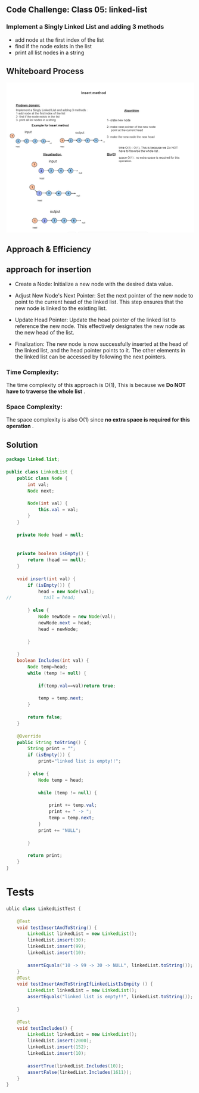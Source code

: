 ## Code Challenge: Class 05: linked-list 
### Implement a Singly Linked List and adding 3 methods
- add node at the first index of the list
- find if the node exists in the list
- print all list nodes in a string
## Whiteboard Process
![Linked-List05](pics/linkedlist-whiteBoard.png)

## Approach & Efficiency
## approach for insertion
- Create a Node: Initialize a new node with the desired data value.

- Adjust New Node's Next Pointer: Set the next pointer of the new node to point to the current head of the linked list. This step ensures that the new node is linked to the existing list.

- Update Head Pointer: Update the head pointer of the linked list to reference the new node. This effectively designates the new node as the new head of the list.

- Finalization: The new node is now successfully inserted at the head of the linked list, and the head pointer points to it. The other elements in the linked list can be accessed by following the next pointers.
### Time Complexity:
The time complexity of this approach is O(1), This is because we **Do NOT have to traverse the whole list** .

### Space Complexity:
The space complexity is also O(1) since **no extra space is required for this operation** .

## Solution
``` java 
package linked.list;

public class LinkedList {
    public class Node {
        int val;
        Node next;

        Node(int val) {
            this.val = val;
        }
    }

    private Node head = null;


    private boolean isEmpty() {
        return (head == null);
    }

    void insert(int val) {
        if (isEmpty()) {
            head = new Node(val);
//            tail = head;

        } else {
            Node newNode = new Node(val);
            newNode.next = head;
            head = newNode;

        }

    }
    boolean Includes(int val) {
        Node temp=head;
        while (temp != null) {

            if(temp.val==val)return true;

            temp = temp.next;
        }

        return false;
    }

    @Override
    public String toString() {
        String print = "";
        if (isEmpty()) {
            print="linked list is empty!!";

        } else {
            Node temp = head;

            while (temp != null) {

                print += temp.val;
                print += " -> ";
                temp = temp.next;
            }
            print += "NULL";

        }

        return print;
    }
}

``` 
# Tests 
``` java
ublic class LinkedListTest {

    @Test
    void testInsertAndToString() {
        LinkedList linkedList = new LinkedList();
        linkedList.insert(30);
        linkedList.insert(99);
        linkedList.insert(10);

        assertEquals("10 -> 99 -> 30 -> NULL", linkedList.toString());
    }
    @Test
    void testInsertAndToStringIfLinkedListIsEmpity () {
        LinkedList linkedList = new LinkedList();
        assertEquals("linked list is empty!!", linkedList.toString());

    }

    @Test
    void testIncludes() {
        LinkedList linkedList = new LinkedList();
        linkedList.insert(2000);
        linkedList.insert(152);
        linkedList.insert(10);

        assertTrue(linkedList.Includes(10));
        assertFalse(linkedList.Includes(1611));
    }
}
```